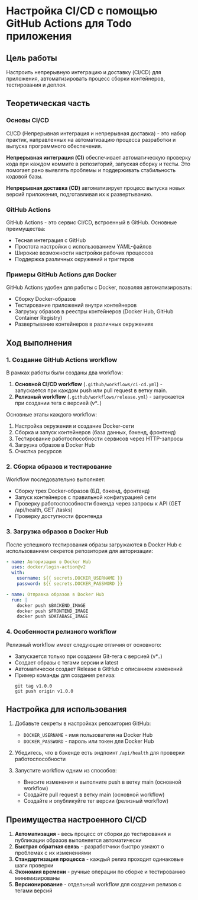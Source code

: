 # Настройка CI/CD с помощью GitHub Actions для Todo приложения

## Цель работы
Настроить непрерывную интеграцию и доставку (CI/CD) для приложения, автоматизировать процесс сборки контейнеров, тестирования и деплоя.

## Теоретическая часть

### Основы CI/CD

CI/CD (Непрерывная интеграция и непрерывная доставка) - это набор практик, направленных на автоматизацию процесса разработки и выпуска программного обеспечения.

**Непрерывная интеграция (CI)** обеспечивает автоматическую проверку кода при каждом коммите в репозиторий, запуская сборку и тесты. Это помогает рано выявлять проблемы и поддерживать стабильность кодовой базы.

**Непрерывная доставка (CD)** автоматизирует процесс выпуска новых версий приложения, подготавливая их к развертыванию.

### GitHub Actions

GitHub Actions - это сервис CI/CD, встроенный в GitHub. Основные преимущества:
- Тесная интеграция с GitHub
- Простота настройки с использованием YAML-файлов
- Широкие возможности настройки рабочих процессов
- Поддержка различных окружений и триггеров

### Примеры GitHub Actions для Docker

GitHub Actions удобен для работы с Docker, позволяя автоматизировать:
- Сборку Docker-образов
- Тестирование приложений внутри контейнеров
- Загрузку образов в реестры контейнеров (Docker Hub, GitHub Container Registry)
- Развертывание контейнеров в различных окружениях

## Ход выполнения

### 1. Создание GitHub Actions workflow

В рамках работы были созданы два workflow:

1. **Основной CI/CD workflow** (`.github/workflows/ci-cd.yml`) - запускается при каждом push или pull request в ветку main.
2. **Релизный workflow** (`.github/workflows/release.yml`) - запускается при создании тега с версией (v*.*.*)

Основные этапы каждого workflow:
1. Настройка окружения и создание Docker-сети
2. Сборка и запуск контейнеров (база данных, бэкенд, фронтенд)
3. Тестирование работоспособности сервисов через HTTP-запросы
4. Загрузка образов в Docker Hub
5. Очистка ресурсов

### 2. Сборка образов и тестирование

Workflow последовательно выполняет:
- Сборку трех Docker-образов (БД, бэкенд, фронтенд)
- Запуск контейнеров с правильной конфигурацией сети
- Проверку работоспособности бэкенда через запросы к API (GET /api/health, GET /tasks)
- Проверку доступности фронтенда

### 3. Загрузка образов в Docker Hub

После успешного тестирования образы загружаются в Docker Hub с использованием секретов репозитория для авторизации:
```yaml
- name: Авторизация в Docker Hub
  uses: docker/login-action@v2
  with:
    username: ${{ secrets.DOCKER_USERNAME }}
    password: ${{ secrets.DOCKER_PASSWORD }}

- name: Отправка образов в Docker Hub
  run: |
    docker push $BACKEND_IMAGE
    docker push $FRONTEND_IMAGE
    docker push $DATABASE_IMAGE
```

### 4. Особенности релизного workflow

Релизный workflow имеет следующие отличия от основного:
- Запускается только при создании Git-тега с версией (v*.*.*)
- Создает образы с тегами версии и latest
- Автоматически создает Release в GitHub с описанием изменений
- Пример команды для создания релиза:
  ```
  git tag v1.0.0
  git push origin v1.0.0
  ```

## Настройка для использования

1. Добавьте секреты в настройках репозитория GitHub:
   - `DOCKER_USERNAME` - имя пользователя на Docker Hub
   - `DOCKER_PASSWORD` - пароль или токен для Docker Hub

2. Убедитесь, что в бэкенде есть эндпоинт `/api/health` для проверки работоспособности

3. Запустите workflow одним из способов:
   - Внесите изменения и выполните push в ветку main (основной workflow)
   - Создайте pull request в ветку main (основной workflow)
   - Создайте и опубликуйте тег версии (релизный workflow)

## Преимущества настроенного CI/CD

1. **Автоматизация** - весь процесс от сборки до тестирования и публикации образов выполняется автоматически
2. **Быстрая обратная связь** - разработчики быстро узнают о проблемах с их изменениями
3. **Стандартизация процесса** - каждый релиз проходит одинаковые шаги проверки
4. **Экономия времени** - ручные операции по сборке и тестированию минимизированы
5. **Версионирование** - отдельный workflow для создания релизов с тегами версий 